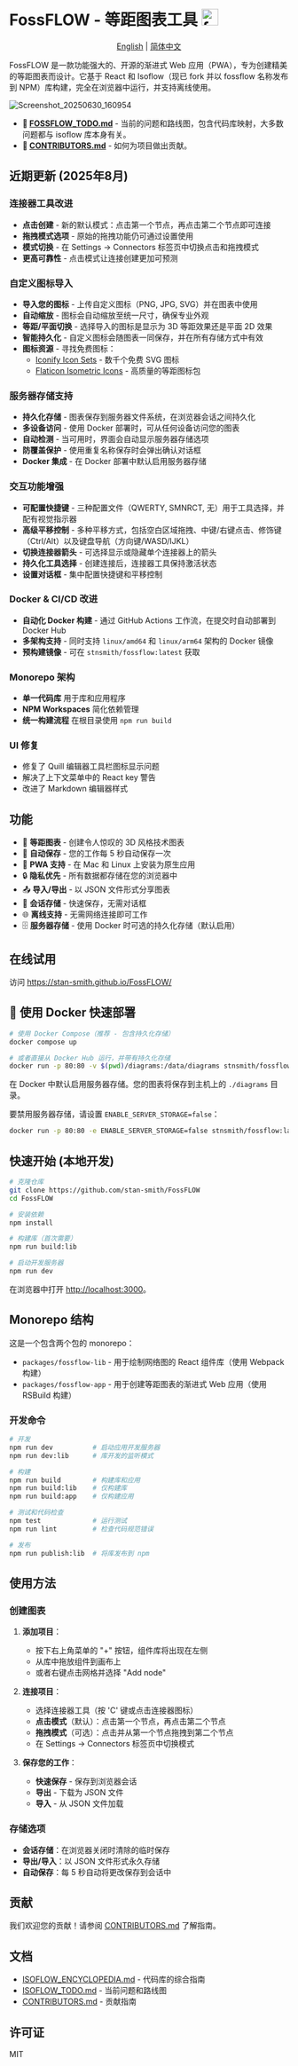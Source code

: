 # FossFLOW - 等距图表工具 <img width="30" height="30" alt="fossflow" src="https://github.com/user-attachments/assets/56d78887-601c-4336-ab87-76f8ee4cde96" />

<p align="center">
 <a href="../README.md">English</a> | <a href="README.cn.md">简体中文</a>
</p>

FossFLOW 是一款功能强大的、开源的渐进式 Web 应用（PWA），专为创建精美的等距图表而设计。它基于 React 和 Isoflow（现已 fork 并以 fossflow 名称发布到 NPM）库构建，完全在浏览器中运行，并支持离线使用。

![Screenshot_20250630_160954](https://github.com/user-attachments/assets/e7f254ad-625f-4b8a-8efc-5293b5be9d55)

- **📝 [FOSSFLOW_TODO.md](https://github.com/stan-smith/FossFLOW/blob/master/ISOFLOW_TODO.md)** - 当前的问题和路线图，包含代码库映射，大多数问题都与 isoflow 库本身有关。
- **🤝 [CONTRIBUTORS.md](https://github.com/stan-smith/FossFLOW/blob/master/CONTRIBUTORS.md)** - 如何为项目做出贡献。

## 近期更新 (2025年8月)

### 连接器工具改进
- **点击创建** - 新的默认模式：点击第一个节点，再点击第二个节点即可连接
- **拖拽模式选项** - 原始的拖拽功能仍可通过设置使用
- **模式切换** - 在 Settings → Connectors 标签页中切换点击和拖拽模式
- **更高可靠性** - 点击模式让连接创建更加可预测

### 自定义图标导入
- **导入您的图标** - 上传自定义图标（PNG, JPG, SVG）并在图表中使用
- **自动缩放** - 图标会自动缩放至统一尺寸，确保专业外观
- **等距/平面切换** - 选择导入的图标是显示为 3D 等距效果还是平面 2D 效果
- **智能持久化** - 自定义图标会随图表一同保存，并在所有存储方式中有效
- **图标资源** - 寻找免费图标：
  - [Iconify Icon Sets](https://icon-sets.iconify.design/) - 数千个免费 SVG 图标
  - [Flaticon Isometric Icons](https://www.flaticon.com/free-icons/isometric) - 高质量的等距图标包

### 服务器存储支持
- **持久化存储** - 图表保存到服务器文件系统，在浏览器会话之间持久化
- **多设备访问** - 使用 Docker 部署时，可从任何设备访问您的图表
- **自动检测** - 当可用时，界面会自动显示服务器存储选项
- **防覆盖保护** - 使用重复名称保存时会弹出确认对话框
- **Docker 集成** - 在 Docker 部署中默认启用服务器存储

### 交互功能增强
- **可配置快捷键** - 三种配置文件（QWERTY, SMNRCT, 无）用于工具选择，并配有视觉指示器
- **高级平移控制** - 多种平移方式，包括空白区域拖拽、中键/右键点击、修饰键（Ctrl/Alt）以及键盘导航（方向键/WASD/IJKL）
- **切换连接器箭头** - 可选择显示或隐藏单个连接器上的箭头
- **持久化工具选择** - 创建连接后，连接器工具保持激活状态
- **设置对话框** - 集中配置快捷键和平移控制

### Docker & CI/CD 改进
- **自动化 Docker 构建** - 通过 GitHub Actions 工作流，在提交时自动部署到 Docker Hub
- **多架构支持** - 同时支持 `linux/amd64` 和 `linux/arm64` 架构的 Docker 镜像
- **预构建镜像** - 可在 `stnsmith/fossflow:latest` 获取

### Monorepo 架构
- **单一代码库** 用于库和应用程序
- **NPM Workspaces** 简化依赖管理
- **统一构建流程** 在根目录使用 `npm run build`

### UI 修复
- 修复了 Quill 编辑器工具栏图标显示问题
- 解决了上下文菜单中的 React key 警告
- 改进了 Markdown 编辑器样式

## 功能

- 🎨 **等距图表** - 创建令人惊叹的 3D 风格技术图表
- 💾 **自动保存** - 您的工作每 5 秒自动保存一次
- 📱 **PWA 支持** - 在 Mac 和 Linux 上安装为原生应用
- 🔒 **隐私优先** - 所有数据都存储在您的浏览器中
- 📤 **导入/导出** - 以 JSON 文件形式分享图表
- 🎯 **会话存储** - 快速保存，无需对话框
- 🌐 **离线支持** - 无需网络连接即可工作
- 🗄️ **服务器存储** - 使用 Docker 时可选的持久化存储（默认启用）

## 在线试用

访问 https://stan-smith.github.io/FossFLOW/

## 🐳 使用 Docker 快速部署

```bash
# 使用 Docker Compose（推荐 - 包含持久化存储）
docker compose up

# 或者直接从 Docker Hub 运行，并带有持久化存储
docker run -p 80:80 -v $(pwd)/diagrams:/data/diagrams stnsmith/fossflow:latest
```

在 Docker 中默认启用服务器存储。您的图表将保存到主机上的 `./diagrams` 目录。

要禁用服务器存储，请设置 `ENABLE_SERVER_STORAGE=false`：
```bash
docker run -p 80:80 -e ENABLE_SERVER_STORAGE=false stnsmith/fossflow:latest
```

## 快速开始 (本地开发)

```bash
# 克隆仓库
git clone https://github.com/stan-smith/FossFLOW
cd FossFLOW

# 安装依赖
npm install

# 构建库（首次需要）
npm run build:lib

# 启动开发服务器
npm run dev
```

在浏览器中打开 [http://localhost:3000](http://localhost:3000)。

## Monorepo 结构

这是一个包含两个包的 monorepo：

- `packages/fossflow-lib` - 用于绘制网络图的 React 组件库（使用 Webpack 构建）
- `packages/fossflow-app` - 用于创建等距图表的渐进式 Web 应用（使用 RSBuild 构建）

### 开发命令

```bash
# 开发
npm run dev          # 启动应用开发服务器
npm run dev:lib      # 库开发的监听模式

# 构建
npm run build        # 构建库和应用
npm run build:lib    # 仅构建库
npm run build:app    # 仅构建应用

# 测试和代码检查
npm test             # 运行测试
npm run lint         # 检查代码规范错误

# 发布
npm run publish:lib  # 将库发布到 npm
```

## 使用方法

### 创建图表

1. **添加项目**：
   - 按下右上角菜单的 "+" 按钮，组件库将出现在左侧
   - 从库中拖放组件到画布上
   - 或者右键点击网格并选择 "Add node"

2. **连接项目**：
   - 选择连接器工具（按 'C' 键或点击连接器图标）
   - **点击模式**（默认）：点击第一个节点，再点击第二个节点
   - **拖拽模式**（可选）：点击并从第一个节点拖拽到第二个节点
   - 在 Settings → Connectors 标签页中切换模式

3. **保存您的工作**：
   - **快速保存** - 保存到浏览器会话
   - **导出** - 下载为 JSON 文件
   - **导入** - 从 JSON 文件加载

### 存储选项

- **会话存储**：在浏览器关闭时清除的临时保存
- **导出/导入**：以 JSON 文件形式永久存储
- **自动保存**：每 5 秒自动将更改保存到会话中

## 贡献

我们欢迎您的贡献！请参阅 [CONTRIBUTORS.md](../CONTRIBUTORS.md) 了解指南。

## 文档

- [ISOFLOW_ENCYCLOPEDIA.md](../ISOFLOW_ENCYCLOPEDIA.md) - 代码库的综合指南
- [ISOFLOW_TODO.md](../ISOFLOW_TODO.md) - 当前问题和路线图
- [CONTRIBUTORS.md](../CONTRIBUTORS.md) - 贡献指南

## 许可证

MIT